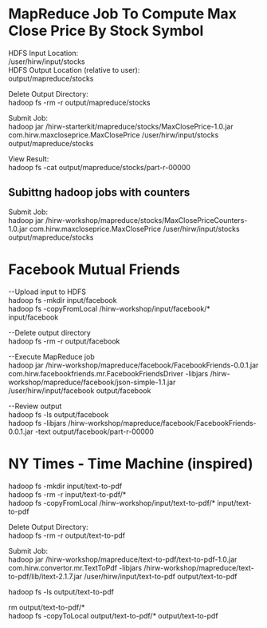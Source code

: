 # MapReduce Job To Compute Max Close Price By Stock Symbol 

HDFS Input Location:   
/user/hirw/input/stocks  
HDFS Output Location (relative to user):   
output/mapreduce/stocks  
  
Delete Output Directory:   
hadoop fs -rm -r output/mapreduce/stocks  
  
Submit Job:   
hadoop jar /hirw-starterkit/mapreduce/stocks/MaxClosePrice-1.0.jar com.hirw.maxcloseprice.MaxClosePrice /user/hirw/input/stocks output/mapreduce/stocks  
  
View Result:  
hadoop fs -cat output/mapreduce/stocks/part-r-00000  
  
## Subittng hadoop jobs with counters  
Submit Job:  
hadoop jar /hirw-workshop/mapreduce/stocks/MaxClosePriceCounters-1.0.jar com.hirw.maxcloseprice.MaxClosePrice /user/hirw/input/stocks output/mapreduce/stocks   
  
  
#  Facebook Mutual Friends  
  
--Upload input to HDFS  
hadoop fs -mkdir input/facebook  
hadoop fs -copyFromLocal /hirw-workshop/input/facebook/* input/facebook  
  
--Delete output directory  
hadoop fs -rm -r output/facebook  
  
--Execute MapReduce job  
hadoop jar /hirw-workshop/mapreduce/facebook/FacebookFriends-0.0.1.jar com.hirw.facebookfriends.mr.FacebookFriendsDriver  -libjars /hirw-workshop/mapreduce/facebook/json-simple-1.1.jar /user/hirw/input/facebook output/facebook  
  
--Review output  
hadoop fs -ls output/facebook  
hadoop fs -libjars /hirw-workshop/mapreduce/facebook/FacebookFriends-0.0.1.jar -text output/facebook/part-r-00000   
  
  
# NY Times - Time Machine (inspired)  
  
hadoop fs -mkdir input/text-to-pdf  
hadoop fs -rm -r input/text-to-pdf/*  
hadoop fs -copyFromLocal /hirw-workshop/input/text-to-pdf/* input/text-to-pdf  
  
Delete Output Directory:   
hadoop fs -rm -r output/text-to-pdf  
  
Submit Job:   
hadoop jar /hirw-workshop/mapreduce/text-to-pdf/text-to-pdf-1.0.jar com.hirw.convertor.mr.TextToPdf -libjars /hirw-workshop/mapreduce/text-to-pdf/lib/itext-2.1.7.jar /user/hirw/input/text-to-pdf output/text-to-pdf  
  
hadoop fs -ls output/text-to-pdf  
  
rm output/text-to-pdf/*  
hadoop fs -copyToLocal output/text-to-pdf/* output/text-to-pdf  
